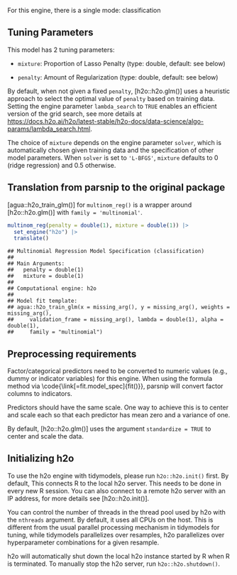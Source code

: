 


For this engine, there is a single mode: classification

## Tuning Parameters



This model has 2 tuning parameters:

- `mixture`: Proportion of Lasso Penalty (type: double, default: see below)

- `penalty`: Amount of Regularization (type: double, default: see below)


By default, when not given a fixed `penalty`, [h2o::h2o.glm()] uses a heuristic approach to select the optimal value of `penalty` based on training data. Setting the engine parameter `lambda_search` to `TRUE` enables an efficient version of the grid search, see more details at <https://docs.h2o.ai/h2o/latest-stable/h2o-docs/data-science/algo-params/lambda_search.html>. 

The choice of `mixture` depends on the engine parameter `solver`, which is automatically chosen given training data and the specification of other model parameters. When `solver` is set to `'L-BFGS'`, `mixture` defaults to 0 (ridge regression) and 0.5 otherwise. 

## Translation from parsnip to the original package

[agua::h2o_train_glm()] for `multinom_reg()` is a wrapper around [h2o::h2o.glm()] with `family = 'multinomial'`. 


``` r
multinom_reg(penalty = double(1), mixture = double(1)) |> 
  set_engine("h2o") |> 
  translate()
```

```
## Multinomial Regression Model Specification (classification)
## 
## Main Arguments:
##   penalty = double(1)
##   mixture = double(1)
## 
## Computational engine: h2o 
## 
## Model fit template:
## agua::h2o_train_glm(x = missing_arg(), y = missing_arg(), weights = missing_arg(), 
##     validation_frame = missing_arg(), lambda = double(1), alpha = double(1), 
##     family = "multinomial")
```

## Preprocessing requirements


Factor/categorical predictors need to be converted to numeric values (e.g., dummy or indicator variables) for this engine. When using the formula method via \\code{\\link[=fit.model_spec]{fit()}}, parsnip will convert factor columns to indicators.


Predictors should have the same scale. One way to achieve this is to center and 
scale each so that each predictor has mean zero and a variance of one.

By default, [h2o::h2o.glm()] uses the argument `standardize = TRUE` to center and scale the data. 

## Initializing h2o 


To use the h2o engine with tidymodels, please run `h2o::h2o.init()` first. By default, This connects R to the local h2o server. This needs to be done in every new R session. You can also connect to a remote h2o server with an IP address, for more details see [h2o::h2o.init()]. 

You can control the number of threads in the thread pool used by h2o with the `nthreads` argument. By default, it uses all CPUs on the host. This is different from the usual parallel processing mechanism in tidymodels for tuning, while tidymodels parallelizes over resamples, h2o parallelizes over hyperparameter combinations for a given resample. 

h2o will automatically shut down the local h2o instance started by R when R is terminated. To manually stop the h2o server, run `h2o::h2o.shutdown()`. 
